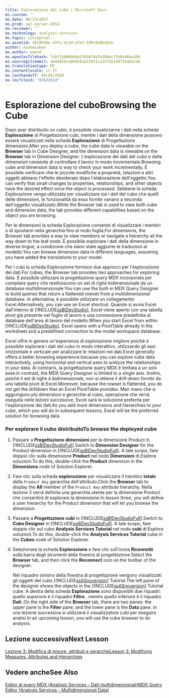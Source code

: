 ```yaml
---
title: Esplorazione del cubo | Microsoft Docs
ms.custom: ''
ms.date: 06/13/2017
ms.prod: sql-server-2014
ms.reviewer: ''
ms.technology: analysis-services
ms.topic: conceptual
ms.assetid: 3819946e-d3fa-4c1d-afe3-599c938b1b2e
author: minewiskan
ms.author: owend
ms.openlocfilehash: 7cbf35866bb0a1f65074a7e106ecf556e98aa30b
ms.sourcegitcommit: ad4d92dce894592a259721a1571b1d8736abacdb
ms.translationtype: MT
ms.contentlocale: it-IT
ms.lasthandoff: 08/04/2020
ms.locfileid: "87623524"
---
```

# <a name="browsing-the-cube"></a><span data-ttu-id="059d7-102">Esplorazione del cubo</span><span class="sxs-lookup"><span data-stu-id="059d7-102">Browsing the Cube</span></span>
  <span data-ttu-id="059d7-103">Dopo aver distribuito un cubo, è possibile visualizzarne i dati nella scheda **Esplorazione** di Progettazione cubi, mentre i dati della dimensione possono essere visualizzati nella scheda **Esplorazione** di Progettazione dimensioni.</span><span class="sxs-lookup"><span data-stu-id="059d7-103">After you deploy a cube, the cube data is viewable on the **Browser** tab in Cube Designer, and the dimension data is viewable on the **Browser** tab in Dimension Designer.</span></span> <span data-ttu-id="059d7-104">L'esplorazione dei dati del cubo e delle dimensioni consente di controllare il lavoro in modo incrementale.</span><span class="sxs-lookup"><span data-stu-id="059d7-104">Browsing cube and dimension data is way to check your work incrementally.</span></span> <span data-ttu-id="059d7-105">È possibile verificare che le piccole modifiche a proprietà, relazioni e altri oggetti abbiano l'effetto desiderato dopo l'elaborazione dell'oggetto.</span><span class="sxs-lookup"><span data-stu-id="059d7-105">You can verify that small changes to properties, relationships, and other objects have the desired effect once the object is processed.</span></span> <span data-ttu-id="059d7-106">Sebbene la scheda Esplorazione venga utilizzata per visualizzare sia i dati del cubo che quelli delle dimensioni, le funzionalità da essa fornite variano a seconda dell'oggetto visualizzato.</span><span class="sxs-lookup"><span data-stu-id="059d7-106">While the Browser tab is used to view both cube and dimension data, the tab provides different capabilities based on the object you are browsing.</span></span>  
  
 <span data-ttu-id="059d7-107">Per le dimensioni la scheda Esplorazione consente di visualizzare i membri o di spostarsi nella gerarchia fino al nodo foglia.</span><span class="sxs-lookup"><span data-stu-id="059d7-107">For dimensions, the Browser tab provides a way to view members or navigate a hierarchy all the way down to the leaf node.</span></span> <span data-ttu-id="059d7-108">È possibile esplorare i dati della dimensione in diverse lingue, a condizione che siano state aggiunte le traduzioni al modello.</span><span class="sxs-lookup"><span data-stu-id="059d7-108">You can browse dimension data in different languages, assuming you have added the translations to your model.</span></span>  
  
 <span data-ttu-id="059d7-109">Per i cubi la scheda Esplorazione fornisce due approcci per l'esplorazione dei dati.</span><span class="sxs-lookup"><span data-stu-id="059d7-109">For cubes, the Browser tab provides two approaches for exploring data.</span></span> <span data-ttu-id="059d7-110">È possibile utilizzare la progettazione query MDX incorporata per compilare query che restituiscono un set di righe bidimensionale da un database multidimensionale.</span><span class="sxs-lookup"><span data-stu-id="059d7-110">You can use the built-in MDX Query Designer to build queries that return a flattened rowset from a multidimensional database.</span></span> <span data-ttu-id="059d7-111">In alternativa, è possibile utilizzare un collegamento Excel.</span><span class="sxs-lookup"><span data-stu-id="059d7-111">Alternatively, you can use an Excel shortcut.</span></span> <span data-ttu-id="059d7-112">Quando si avvia Excel dall'interno di [!INCLUDE[ssBIDevStudio](../includes/ssbidevstudio-md.md)], Excel viene aperto con una tabella pivot già presente nel foglio di lavoro e una connessione predefinita al database dell'area di lavoro del modello.</span><span class="sxs-lookup"><span data-stu-id="059d7-112">When you start Excel from within [!INCLUDE[ssBIDevStudio](../includes/ssbidevstudio-md.md)], Excel opens with a PivotTable already in the worksheet and a predefined connection to the model workspace database.</span></span>  
  
 <span data-ttu-id="059d7-113">Excel offre in genere un'esperienza di esplorazione migliore poiché è possibile esplorare i dati del cubo in modo interattivo, utilizzando gli assi orizzontale e verticale per analizzare le relazioni nei dati.</span><span class="sxs-lookup"><span data-stu-id="059d7-113">Excel generally offers a better browsing experience because you can explore cube data interactively, using horizontal and vertical axes to analyze the relationships in your data.</span></span> <span data-ttu-id="059d7-114">Al contrario, la progettazione query MDX è limitata a un solo asse.</span><span class="sxs-lookup"><span data-stu-id="059d7-114">In contrast, the MDX Query Designer is limited to a single axis.</span></span> <span data-ttu-id="059d7-115">Inoltre, poiché il set di righe è bidimensionale, non si ottiene il drill-down fornito da una tabella pivot di Excel.</span><span class="sxs-lookup"><span data-stu-id="059d7-115">Moreover, because the rowset is flattened, you do not get the drilldown that an Excel PivotTable provides.</span></span> <span data-ttu-id="059d7-116">Man mano che si aggiungono più dimensioni e gerarchie al cubo, operazione che verrà eseguita nelle lezioni successive, Excel sarà la soluzione preferita per l'esplorazione dei dati.</span><span class="sxs-lookup"><span data-stu-id="059d7-116">As you add more dimensions and hierarchies to your cube, which you will do in subsequent lessons, Excel will be the preferred solution for browsing data.</span></span>  
  
### <a name="to-browse-the-deployed-cube"></a><span data-ttu-id="059d7-117">Per esplorare il cubo distribuito</span><span class="sxs-lookup"><span data-stu-id="059d7-117">To browse the deployed cube</span></span>  
  
1.  <span data-ttu-id="059d7-118">Passare a **Progettazione dimensioni** per la dimensione Product in [!INCLUDE[ssBIDevStudioFull](../includes/ssbidevstudiofull-md.md)].</span><span class="sxs-lookup"><span data-stu-id="059d7-118">Switch to **Dimension Designer** for the Product dimension in [!INCLUDE[ssBIDevStudioFull](../includes/ssbidevstudiofull-md.md)].</span></span> <span data-ttu-id="059d7-119">A tale scopo, fare doppio clic sulla dimensione **Product** nel nodo **Dimensioni** di Esplora soluzioni.</span><span class="sxs-lookup"><span data-stu-id="059d7-119">To do this, double-click the **Product** dimension in the **Dimensions** node of Solution Explorer.</span></span>  
  
2.  <span data-ttu-id="059d7-120">Fare clic sulla scheda **esplorazione** per visualizzare il membro **totale** della `Product Key` gerarchia dell'attributo.</span><span class="sxs-lookup"><span data-stu-id="059d7-120">Click the **Browser** tab to display the **All** member of the `Product Key` attribute hierarchy.</span></span> <span data-ttu-id="059d7-121">Nella lezione 3 verrà definita una gerarchia utente per la dimensione Product che consentirà di esplorare la dimensione.</span><span class="sxs-lookup"><span data-stu-id="059d7-121">In lesson three, you will define a user hierarchy for the Product dimension that will let you browse the dimension.</span></span>  
  
3.  <span data-ttu-id="059d7-122">Passare a **Progettazione cubi** in [!INCLUDE[ssBIDevStudioFull](../includes/ssbidevstudiofull-md.md)].</span><span class="sxs-lookup"><span data-stu-id="059d7-122">Switch to **Cube Designer** in [!INCLUDE[ssBIDevStudioFull](../includes/ssbidevstudiofull-md.md)].</span></span> <span data-ttu-id="059d7-123">A tale scopo, fare doppio clic sul cubo **Analysis Services Tutorial** nel nodo **cubi** di Esplora soluzioni.</span><span class="sxs-lookup"><span data-stu-id="059d7-123">To do this, double-click the **Analysis Services Tutorial** cube in the **Cubes** node of Solution Explorer.</span></span>  
  
4.  <span data-ttu-id="059d7-124">Selezionare la scheda **Esplorazione** e fare clic sull'icona **Riconnetti** sulla barra degli strumenti della finestra di progettazione.</span><span class="sxs-lookup"><span data-stu-id="059d7-124">Select the **Browser** tab, and then click the **Reconnect** icon on the toolbar of the designer.</span></span>  
  
     <span data-ttu-id="059d7-125">Nel riquadro sinistro della finestra di progettazione vengono visualizzati gli oggetti del cubo [!INCLUDE[ssASnoversion](../includes/ssasnoversion-md.md)] Tutorial.</span><span class="sxs-lookup"><span data-stu-id="059d7-125">The left pane of the designer shows the objects in the [!INCLUDE[ssASnoversion](../includes/ssasnoversion-md.md)] Tutorial cube.</span></span> <span data-ttu-id="059d7-126">A destra della scheda **Esplorazione** sono disponibili due riquadri: quello superiore è il riquadro **Filtro** , mentre quello inferiore è il riquadro **Dati** .</span><span class="sxs-lookup"><span data-stu-id="059d7-126">On the right side of the **Browser** tab, there are two panes: the upper pane is the **Filter** pane, and the lower pane is the **Data** pane.</span></span> <span data-ttu-id="059d7-127">In una lezione successiva si utilizzerà il visualizzatore cubi per eseguire analisi.</span><span class="sxs-lookup"><span data-stu-id="059d7-127">In an upcoming lesson, you will use the cube browser to do analysis.</span></span>  
  
## <a name="next-lesson"></a><span data-ttu-id="059d7-128">Lezione successiva</span><span class="sxs-lookup"><span data-stu-id="059d7-128">Next Lesson</span></span>  
 [<span data-ttu-id="059d7-129">Lezione 3: Modifica di misure, attributi e gerarchie</span><span class="sxs-lookup"><span data-stu-id="059d7-129">Lesson 3: Modifying Measures, Attributes and Hierarchies</span></span>](lesson-3-modifying-measures-attributes-and-hierarchies.md)  
  
## <a name="see-also"></a><span data-ttu-id="059d7-130">Vedere anche</span><span class="sxs-lookup"><span data-stu-id="059d7-130">See Also</span></span>  
 [<span data-ttu-id="059d7-131">Editor di query MDX &#40;Analysis Services - Dati multidimensionali&#41;</span><span class="sxs-lookup"><span data-stu-id="059d7-131">MDX Query Editor &#40;Analysis Services - Multidimensional Data&#41;</span></span>](mdx-query-editor-analysis-services-multidimensional-data.md)  
  
  
